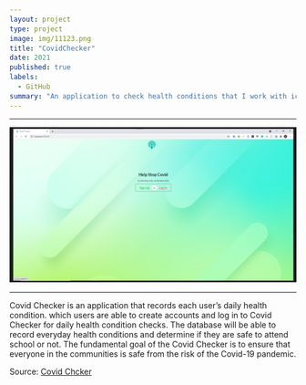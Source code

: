 ```yaml
---
layout: project
type: project
image: img/11123.png
title: "CovidChecker"
date: 2021
published: true
labels:
  - GitHub
summary: "An application to check health conditions that I work with ics 391 students."
---
```

<hr>
<img class="img-fluid" src="../img/1112.png">
<hr>
Covid Checker is an application that records each user’s daily health condition. which users are able to 
create accounts and log in to Covid Checker for daily health condition checks. The database will be able to 
record everyday health conditions and determine if they are safe to attend school or not.
The fundamental goal of the Covid Checker is to ensure that everyone in the communities is safe from the risk of the Covid-19 pandemic.


Source: <a href="https://github.com/Lam-Tech/covid-tracker"><i class="large github icon "></i>Covid Chcker</a>
